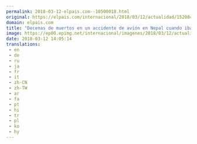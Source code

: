 ```yaml
---
permalink: 2018-03-12-elpais.com--10500018.html
original: https://elpais.com/internacional/2018/03/12/actualidad/1520847411_014146.html#?ref=rss&format=simple&link=link
domain: elpais.com
title: "Decenas de muertos en un accidente de avión en Nepal cuando iba a aterrizar"
image: https://ep00.epimg.net/internacional/imagenes/2018/03/12/actualidad/1520847411_014146_1520848664_rrss_normal.jpg
date: 2018-03-12 14:05:14
translations: 
 - en
 - de
 - ru
 - ja
 - fr
 - it
 - zh-CN
 - zh-TW
 - ar
 - fa
 - pt
 - hi
 - tr
 - pl
 - ko
 - hy
---
```


